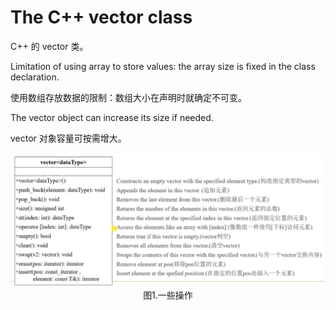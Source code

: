 # The C++ vector class

C++ 的 vector 类。

Limitation of using array to store values: the array size is fixed in the class declaration.

使用数组存放数据的限制：数组大小在声明时就确定不可变。

The vector object can increase its size if needed.

vector 对象容量可按需增大。

<img src="541-1.png" alt="541-1" style="zoom:80%;" />

<center>图1.一些操作</center>
